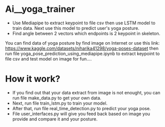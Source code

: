 # Ai__yoga_trainer
- Use Mediapipe to extract keypoint to file csv then use LSTM model to train data. Next use this model to predict user's yoga posture.
- Find angle between 2 vectors which endpoints is 2 keypoint in skeleton.

You can find data of yoga posture by find image on Internet or use this link: https://www.kaggle.com/datasets/niharika41298/yoga-poses-dataset then run file yoga_pose_prediction_using_mediapipe.ipynb to extract keypoint to file csv and test model on image for fun....
# How it work?
- If you find out that your data extract from image is not enought, you can run file make_data.py to get your own data.
- Next, run file train_lstm.py to train your model.
- After that, run file real_time_detection.py to predict your yoga pose.
- File user_interfaces.py will give you feed back based on image you provide and compare it and your posture.
